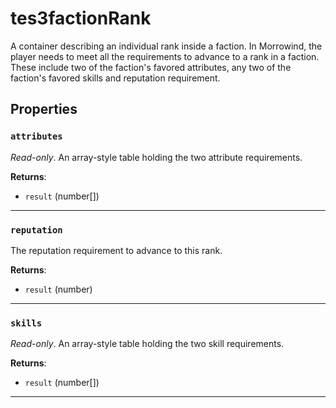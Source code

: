 <!---
	This file is autogenerated. Do not edit this file manually. Your changes will be ignored.
	More information: https://github.com/MWSE/MWSE/tree/master/docs
-->

# tes3factionRank
<div class="search_terms" style="display: none">tes3factionrank, factionrank</div>

A container describing an individual rank inside a faction. In Morrowind, the player needs to meet all the requirements to advance to a rank in a faction. These include two of the faction's favored attributes, any two of the faction's favored skills and reputation requirement.

## Properties

### `attributes`
<div class="search_terms" style="display: none">attributes</div>

*Read-only*. An array-style table holding the two attribute requirements.

**Returns**:

* `result` (number[])

***

### `reputation`
<div class="search_terms" style="display: none">reputation</div>

The reputation requirement to advance to this rank.

**Returns**:

* `result` (number)

***

### `skills`
<div class="search_terms" style="display: none">skills</div>

*Read-only*. An array-style table holding the two skill requirements.

**Returns**:

* `result` (number[])

***

